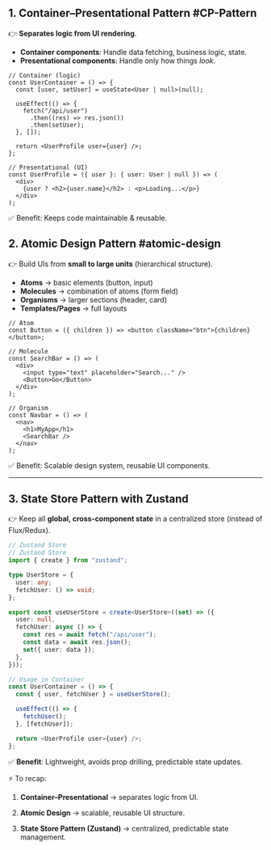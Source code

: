 ## 1. **Container–Presentational Pattern** #CP-Pattern

👉 **Separates logic from UI rendering**.

- **Container components**: Handle data fetching, business logic, state.
- **Presentational components**: Handle only how things _look_.

```tsx
// Container (logic)
const UserContainer = () => {
  const [user, setUser] = useState<User | null>(null);

  useEffect(() => {
    fetch("/api/user")
      .then((res) => res.json())
      .then(setUser);
  }, []);

  return <UserProfile user={user} />;
};

// Presentational (UI)
const UserProfile = ({ user }: { user: User | null }) => (
  <div>
    {user ? <h2>{user.name}</h2> : <p>Loading...</p>}
  </div>
);
```

✅ Benefit: Keeps code maintainable & reusable.


## 2. **Atomic Design Pattern** #atomic-design  

👉 Build UIs from **small to large units** (hierarchical structure).
- **Atoms** → basic elements (button, input)
- **Molecules** → combination of atoms (form field)
- **Organisms** → larger sections (header, card)
- **Templates/Pages** → full layouts

```tsx
// Atom
const Button = ({ children }) => <button className="btn">{children}</button>;

// Molecule
const SearchBar = () => (
  <div>
    <input type="text" placeholder="Search..." />
    <Button>Go</Button>
  </div>
);

// Organism
const Navbar = () => (
  <nav>
    <h1>MyApp</h1>
    <SearchBar />
  </nav>
);
```

✅ Benefit: Scalable design system, reusable UI components.

---

## 3. **State Store Pattern with Zustand**

👉 Keep all **global, cross-component state** in a centralized store (instead of Flux/Redux).

```typescript
// Zustand Store
// Zustand Store
import { create } from "zustand";

type UserStore = {
  user: any;
  fetchUser: () => void;
};

export const useUserStore = create<UserStore>((set) => ({
  user: null,
  fetchUser: async () => {
    const res = await fetch("/api/user");
    const data = await res.json();
    set({ user: data });
  },
}));

// Usage in Container
const UserContainer = () => {
  const { user, fetchUser } = useUserStore();

  useEffect(() => {
    fetchUser();
  }, [fetchUser]);

  return <UserProfile user={user} />;
};

```

✅ **Benefit**: Lightweight, avoids prop drilling, predictable state updates.


⚡ To recap:

1. **Container–Presentational** → separates logic from UI.
    
2. **Atomic Design** → scalable, reusable UI structure.
    
3. **State Store Pattern (Zustand)** → centralized, predictable state management.
